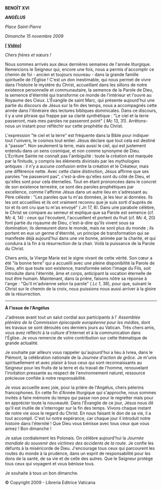 **BENOÎT XVI**

***ANGÉLUS***

*Place Saint-Pierre*

*Dimanche 15 novembre 2009*

**\[ [Vidéo](https://www.youtube.com/watch?v=ABwNeij_Htk&ab_channel=VaticanNews)\]**

*Chers frères et sœurs !*

Nous sommes arrivés aux deux dernières semaines de l'année liturgique. Remercions le Seigneur qui, encore une fois, nous a permis d'accomplir ce chemin de foi - ancien et toujours nouveau - dans la grande famille spirituelle de l'Église ! C'est un don inestimable, qui nous permet de vivre dans l'histoire le mystère du Christ, accueillant dans les sillons de notre existence personnelle et communautaire, la semence de la Parole de Dieu, la semence d'éternité qui transforme ce monde de l'intérieur et l'ouvre au Royaume des Cieux. L'Évangile de saint Marc, qui présente aujourd'hui une partie du discours de Jésus sur la fin des temps, nous a accompagnés cette année dans l'itinéraire des lectures bibliques dominicales. Dans ce discours, il y a une phrase qui frappe par sa clarté synthétique : "Le ciel et la terre passeront, mais mes paroles ne passeront point" ( *Mc* 13, 31). Arrêtons-nous un instant pour réfléchir sur cette prophétie du Christ.

L'expression "le ciel et la terre" est fréquente dans la Bible pour indiquer tout l'univers, le cosmos tout entier. Jésus déclare que tout cela est destiné à "passer". Non seulement la terre, mais aussi le ciel, qui est justement entendu dans un sens cosmique, et non comme synonyme de Dieu. L'Écriture Sainte ne connaît pas l'ambiguïté : toute la création est marquée par la finitude, y compris les éléments divinisés par les mythologies antiques : il n'y a aucune confusion entre la création et le Créateur, mais une différence nette. Avec cette claire distinction, Jésus affirme que ses paroles "ne passeront pas", c'est-à-dire qu'elles sont du côté de Dieu, et qu'elles sont pour cela éternelles. Tout en étant prononcées dans le concret de son existence terrestre, ce sont des paroles prophétiques par excellence, comme l'affirme Jésus dans un autre lieu en s'adressant au Père céleste : "Les paroles que tu m'as données, je les leur ai données. Ils les ont accueillies et ils ont vraiment reconnu que je suis sorti d'auprès de toi et ils ont cru que tu m'as envoyé" ( *Jn* 17, 8). Dans une parabole célèbre, le Christ se compare au semeur et explique que sa Parole est semence (cf. *Mc* 4, 14) : ceux qui l'écoutent, l'accueillent et portent du fruit (cf. *Mc* 4, 20) font partie du royaume de Dieu, c'est-à-dire qu'ils vivent sous sa domination; ils demeurent *dans* le monde, mais ne sont plus *du* monde ; ils portent en eux un germe d'éternité, un principe de transformation qui se manifeste déjà aujourd'hui dans une vie bonne, animée par la charité, et qui conduira à la fin à la résurrection de la chair. Voilà la puissance de la Parole du Christ.

Chers amis, la Vierge Marie est le signe vivant de cette vérité. Son cœur a été "la bonne terre" qui a accueilli avec une pleine disponibilité la Parole de Dieu, afin que toute son existence, transformée selon l'image du Fils, soit introduite dans l'éternité, âme et corps, anticipant la vocation éternelle de tout être humain. Maintenant, dans la prière, faisons nôtre sa réponse à l'ange : "Qu'il m'advienne selon ta parole" ( *Lc* 1, 38), pour que, suivant le Christ sur le chemin de la croix, nous puissions nous aussi arriver à la gloire de la résurrection.

* * *

**À l'issue de l'Angélus**

J'adresse avant tout un salut cordial aux participants à l' *Assemblée plénière de la Commission épiscopale européenne pour les médias*, dont les travaux se sont déroulés ces derniers jours au Vatican. Très chers amis, vous avez réfléchi à la culture d'Internet et à la communication dans l'Église. Je vous remercie de votre contribution sur cette thématique de grande actualité.

Je souhaite par ailleurs vous rappeler qu'aujourd'hui a lieu à Ivrea, dans le Piémont, la célébration nationale de la *Journée d'action de grâce*. Je m'unis spirituellement et avec plaisir à tous ceux qui sont reconnaissants au Seigneur pour les fruits de la terre et du travail de l'homme, renouvelant l'invitation pressante au respect de l'environnement naturel, ressource précieuse confiée à notre responsabilité.

Je vous accueille avec joie, pour la prière de l'Angélus, chers pèlerins francophones. En cette fin d'Année liturgique qui s'approche, nous sommes invités à faire mémoire du temps qui passe non pour le regretter mais pour en apprécier toute la nouveauté. Dans l'Évangile de ce jour, Jésus nous dit qu'il est inutile de s'interroger sur la fin des temps. Vivons chaque instant de notre vie sous le regard du Christ. En nous faisant le don de sa vie, il a tout accompli. C'est lui notre espérance, car chaque jour il introduit notre histoire dans l'éternité ! Que Dieu vous bénisse avec tous ceux que vous aimez ! Bon dimanche !

Je salue cordialement les Polonais. On célèbre aujourd'hui la *Journée mondiale du souvenir des victimes des accidents de la route*. Je confie les défunts à la miséricorde de Dieu. J'encourage tous ceux qui parcourent les routes du monde à la prudence, dans un esprit de responsabilité pour les dons de la santé, de sa vie et de celle des autres. Que le Seigneur protège tous ceux qui voyagent et vous bénisse tous.

Je souhaite à tous un bon dimanche.

© Copyright 2009 - Libreria Editrice Vaticana